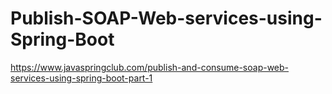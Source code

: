 # Publish-SOAP-Web-services-using-Spring-Boot

https://www.javaspringclub.com/publish-and-consume-soap-web-services-using-spring-boot-part-1
